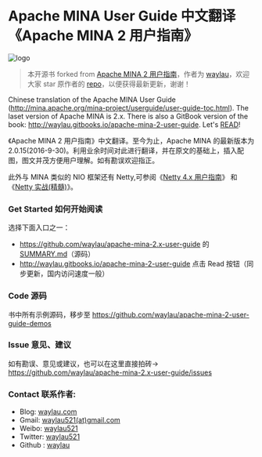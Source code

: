 Apache MINA User Guide 中文翻译《Apache MINA 2 用户指南》 
============

![logo](mina-logo.png)

> 本开源书 forked from [Apache MINA 2 用户指南](https://github.com/waylau/apache-mina-2.x-user-guide)，作者为 [waylau](https://github.com/waylau)，欢迎大家 star 原作者的 [repo](https://github.com/waylau/apache-mina-2.x-user-guide)，以便获得最新更新，谢谢！

Chinese translation of the Apache MINA User Guide (http://mina.apache.org/mina-project/userguide/user-guide-toc.html). 
The laset version of Apache MINA is 2.x. There is also a GitBook version of the book: <http://waylau.gitbooks.io/apache-mina-2-user-guide>.
Let's [READ](SUMMARY.md)!

《Apache MINA 2 用户指南》中文翻译。至今为止，Apache MINA 的最新版本为 2.0.15(2016-9-30)。利用业余时间对此进行翻译，并在原文的基础上，插入配图，图文并茂方便用户理解。如有勘误欢迎指正。

此外与 MINA 类似的 NIO 框架还有 Netty,可参阅《[Netty 4.x 用户指南](https://github.com/waylau/netty-4-user-guide/)》 和 《[Netty 实战(精髓)](https://github.com/waylau/essential-netty-in-action)》。

### Get Started 如何开始阅读

选择下面入口之一：

* <https://github.com/waylau/apache-mina-2.x-user-guide> 的 [SUMMARY.md](SUMMARY.md)（源码）
* <http://waylau.gitbooks.io/apache-mina-2-user-guide> 点击 Read 按钮（同步更新，国内访问速度一般）

### Code 源码

书中所有示例源码，移步至 <https://github.com/waylau/apache-mina-2-user-guide-demos>

### Issue 意见、建议

如有勘误、意见或建议，也可以在这里直接拍砖-> <https://github.com/waylau/apache-mina-2.x-user-guide/issues>

### Contact 联系作者:

* Blog: [waylau.com](http://waylau.com)
* Gmail: [waylau521(at)gmail.com](mailto:waylau521@gmail.com)
* Weibo: [waylau521](http://weibo.com/waylau521)
* Twitter: [waylau521](https://twitter.com/waylau521)
* Github : [waylau](https://github.com/waylau)
